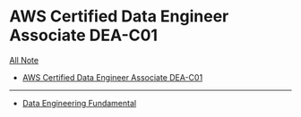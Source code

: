 # AWS Certified Data Engineer Associate DEA-C01

[All Note](../../index.md)

- [AWS Certified Data Engineer Associate DEA-C01](#aws-certified-data-engineer-associate-dea-c01)

---

- [Data Engineering Fundamental](./data_engineering/data_engineering.md)
